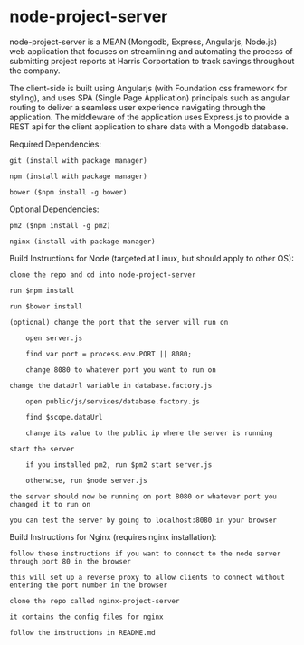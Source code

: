 # node-project-server
node-project-server is a MEAN (Mongodb, Express, Angularjs, Node.js) web application that focuses on streamlining and automating the process of submitting project reports at Harris Corportation to track savings throughout the company.

The client-side is built using Angularjs (with Foundation css framework for styling), and uses SPA (Single Page Application) principals such as angular routing to deliver a seamless user experience navigating through the application. 
The middleware of the application uses Express.js to provide a REST api for the client application to share data with a Mongodb database.

Required Dependencies:

    git (install with package manager)
  
    npm (install with package manager)
  
    bower ($npm install -g bower)
  
Optional Dependencies:

    pm2 ($npm install -g pm2)
  
    nginx (install with package manager)

Build Instructions for Node (targeted at Linux, but should apply to other OS):

    clone the repo and cd into node-project-server
  
    run $npm install
    
    run $bower install
    
    (optional) change the port that the server will run on
    
        open server.js
        
        find var port = process.env.PORT || 8080;
        
        change 8080 to whatever port you want to run on
      
    change the dataUrl variable in database.factory.js
    
        open public/js/services/database.factory.js
        
        find $scope.dataUrl
        
        change its value to the public ip where the server is running
      
    start the server
    
        if you installed pm2, run $pm2 start server.js
        
        otherwise, run $node server.js
      
    the server should now be running on port 8080 or whatever port you changed it to run on
    
    you can test the server by going to localhost:8080 in your browser
    
Build Instructions for Nginx (requires nginx installation):

    follow these instructions if you want to connect to the node server through port 80 in the browser
    
    this will set up a reverse proxy to allow clients to connect without entering the port number in the browser
    
    clone the repo called nginx-project-server
    
    it contains the config files for nginx
    
    follow the instructions in README.md
